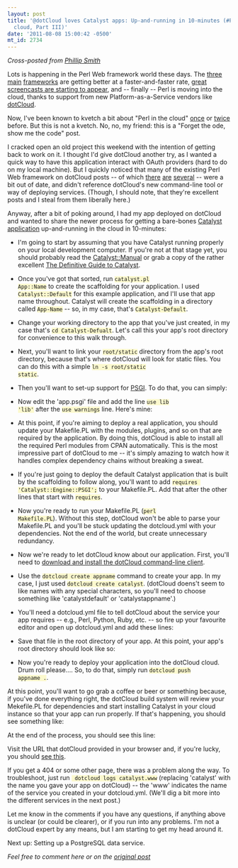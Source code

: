 ```yaml
---
layout: post
title: '@dotCloud loves Catalyst apps: Up-and-running in 10-minutes (#Perl in the
  cloud, Part III)'
date: '2011-08-08 15:00:42 -0500'
mt_id: 2734
---
```

<p><em>Cross-posted from <a href="http://blogs.perl.org/users/phillip_smith/2011/08/dotcloud-loves-catalyst-apps-up-and-running-in-10-minutes-perl-in-the-cloud-part-iii.html">Phillip Smith</a></em></p></small>

<style>
code { background: #fcf9ce; padding 2em; }
</style>

Lots is happening in the Perl Web framework world these days. The [three](http://mojolicio.us/) [main](http://www.catalystframework.org/) [frameworks](http://perldancer.org/) are getting better at a faster-and-faster rate, [great screencasts are starting to appear](http://mojocasts.com/), and -- finally -- Perl is moving into the cloud, thanks to support from new Platform-as-a-Service vendors like [dotCloud](http://dotcloud.com).

Now, I've been known to kvetch a bit about "Perl in the cloud" [once](http://www.phillipadsmith.com/2011/03/ten-million-dollars-to-dotcloud-but-still-no-perl-support.html) or [twice](http://www.phillipadsmith.com/2011/05/from-perl-slacker-to-perl-hacker-perl-in-the-cloud-part-ii.html) before. But this is not a kvetch. No, no, my friend: this is a "Forget the ode, show me the code" post.

I cracked open an old project this weekend with the intention of getting back to work on it. I thought I'd give dotCloud another try, as I wanted a quick way to have this application interact with OAuth providers (hard to do on my local machine). But I quickly noticed that many of the existing Perl Web framework on dotCloud posts -- of which [there](http://blog.kraih.com/mojolicious-in-the-cloud-hello-dotcloud) [are](http://blogs.perl.org/users/marco_fontani/2011/04/dancing-on-a-cloud-made-of-pearls.html) [several](http://onionstand.blogspot.com/2011/04/catalyst-in-cloud.html) -- were a bit out of date, and didn't reference dotCloud's new command-line tool or way of deploying services. (Though, I should note, that they're excellent posts and I steal from them liberally here.)

Anyway, after a bit of poking around, I had my app deployed on dotCloud and wanted to share the newer process for getting a bare-bones [Catalyst application](http://www.catalystframework.org/) up-and-running in the cloud in 10-minutes:

* I'm going to start by assuming that you have Catalyst running properly on your local development computer. If you're not at that stage yet, you should probably read the [Catalyst::Manual](http://search.cpan.org/perldoc?Catalyst::Manual) or grab a copy of the rather excellent [The Definitive Guide to Catalyst](http://www.amazon.co.uk/Definitive-Guide-Catalyst-Maintainable-Applications/dp/1430223650?&camp=2486&linkCode=wey&tag=enligperlorga-21&creative=8882).

* Once you've got that sorted, run <code>catalyst.pl App::Name</code> to create the scaffolding for your application. I used <code>Catalyst::Default</code> for this example application, and I'll use that app name throughout. Catalyst will create the scaffolding in a directory called <code>App-Name</code> -- so, in my case, that's <code>Catalyst-Default</code>.

* Change your working directory to the app that you've just created, in my case that's <code>cd Catalyst-Defualt</code>. Let's call this your app's root directory for convenience to this walk through.

* Next, you'll want to link your <code>root/static</code> directory from the app's root directory, because that's where dotCloud will look for static files. You can do this with a simple <code>ln -s root/static static</code>.

* Then you'll want to set-up support for [PSGI](http://plackperl.org/). To do that, you can simply:

<script src="https://gist.github.com/1132562.js?file=gistfile1.pl"></script>

* Now edit the 'app.psgi' file and add the line <code>use lib 'lib'</code> after the <code>use warnings</code> line. Here's mine:

<script src="https://gist.github.com/1132491.js?file=app.psgi"></script>

* At this point, if you're aiming to deploy a real application, you should update your Makefile.PL with the modules, plugins, and so on that are required by the application. By doing this, dotCloud is able to install all the required Perl modules from CPAN automatically. This is the most impressive part of dotCloud to me --  it's simply amazing to watch how it handles complex dependency chains without breaking a sweat.

* If you're just going to deploy the default Catalyst application that is built by the scaffolding to follow along, you'll want to add <code>requires 'Catalyst::Engine::PSGI';</code> to your Makefile.PL. Add that after the other lines that start with <code>requires</code>.

* Now you're ready to run your Makefile.PL (<code>perl Makefile.PL</code>). Without this step, dotCloud won't be able to parse your Makefile.PL and you'll be stuck updating the dotcloud.yml with your dependencies. Not the end of the world, but create unnecessary redundancy.

* Now we're ready to let dotCloud know about our application. First, you'll need to [download and install the dotCloud command-line client](http://docs.dotcloud.com/firststeps/install/).

* Use the <code>dotcloud create appname</code>  command to create your app. In my case, I just used <code>dotcloud create catalyst</code>. (dotCloud doens't seem to like names with any special characters, so you'll need to choose something like 'catalystdefault' or 'catalystappname'.)

* You'll need a dotcloud.yml file to tell dotCloud about the service your app requires -- e.g., Perl, Python, Ruby, etc. -- so fire up your favourite editor and open up dotcloud.yml and add these lines:

<script src="https://gist.github.com/1132566.js?file=dotcloud.yml"></script>

* Save that file in the root directory of your app. At this point, your app's root directory should look like so:

<script src="https://gist.github.com/1132569.js?file=gistfile1.txt"></script>

* Now you're ready to deploy your application into the dotCloud cloud. Drum roll please.... So, to do that, simply run <code>dotcloud push appname .</code>.

At this point, you'll want to go grab a coffee or beer or something because, if you've done everything right, the dotCloud build system will review your Mekefile.PL for dependencies and start installing Catalyst in your cloud instance so that your app can run properly. If that's happening, you should see something like:

<script src="https://gist.github.com/1132570.js?file=gistfile1.txt"></script>

At the end of the process, you should see this line:

<script src="https://gist.github.com/1132572.js?file=gistfile1.txt"></script>

Visit the URL that dotCloud provided in your browser and, if you're lucky, you should [see this](http://9f385357.dotcloud.com/).

If you get a 404 or some other page, there was a problem along the way. To troubleshoot, just run <code> dotcloud logs catalyst.www</code> (replacing 'catalyst' with the name you gave your app on dotCloud) -- the 'www' indicates the name of the service you created in your dotcloud.yml. (We'll dig a bit more into the different services in the next post.)

Let me know in the comments if you have any questions, if anything above is unclear (or could be clearer), or if you run into any problems. I'm not a dotCloud expert by any means, but I am starting to get my head around it.

Next up: Setting up a PostgreSQL data service.

<p><em>Feel free to comment here or on the <a href="http://blogs.perl.org/users/phillip_smith/2011/08/dotcloud-loves-catalyst-apps-up-and-running-in-10-minutes-perl-in-the-cloud-part-iii.html">original post</a></em></small>
